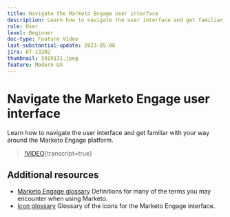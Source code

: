 ```yaml
---
title: Navigate the Marketo Engage user interface
description: Learn how to navigate the user interface and get familiar with your way around the Marketo Engage platform.
role: User
level: Beginner
doc-type: Feature Video
last-substantial-update: 2023-05-08
jira: KT-13202
thumbnail: 3419131.jpeg
feature: Modern UX
---
```

# Navigate the Marketo Engage user interface

Learn how to navigate the user interface and get familiar with your way around the Marketo Engage platform.

>[!VIDEO](https://video.tv.adobe.com/v/3419131/?learn=on){transcript=true}

## Additional resources

* [Marketo Engage glossary](https://experienceleague.adobe.com/docs/marketo/using/getting-started-with-marketo/marketo-glossary.html?lang=en)
Definitions for many of the terms you may encounter when using Marketo.
* [Icon glossary](https://experienceleague.adobe.com/docs/marketo/using/product-docs/marketo-engage-modern-ux/icon-glossary.html?lang=en)
Glossary of the icons for the Marketo Engage interface.
